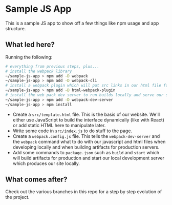 # Sample JS App

This is a sample JS app to show off a few things like npm usage and app structure.

## What led here?

Running the following:

```bash
# everything from previous steps, plus...
# install the webpack library
~/sample-js-app > npm add -D webpack
~/sample-js-app > npm add -D webpack-cli
# install a webpack plugin which will put src links in our html file for us
~/sample-js-app > npm add -D html-webpack-plugin
# install the web pack dev server to run builds locally and serve our site as if it was real
~/sample-js-app > npm add -D webpack-dev-server
~/sample-js-app > npm install
```

- Create a `src/template.html` file. This is the basis of our website. We'll either use JavaScript to build the interface dynamically (like with React) or add static HTML here to manipulate later.
- Write some code in `src/index.js` to do stuff to the page.
- Create a `webpack.config.js` file. This tells the `webpack-dev-server` and the `webpack` command what to do with our javascript and html files when developing locally and when building artifacts for production servers.
- Add some commands to `package.json` such as `build` and `start` which will build artifacts for production and start our local development server which produces our site locally.

## What comes after?

Check out the various branches in this repo for a step by step evolution of the project.